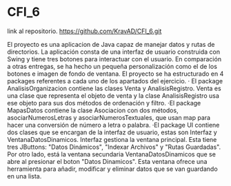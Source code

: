 # CFI_6
link al repositorio. https://github.com/KravAD/CFI_6.git

El proyecto es una aplicacion de Java capaz de manejar datos y rutas de directorios. La aplicación consta de una interfaz de usuario construida con Swing y tiene tres botones para interactuar con el usuario. En comparación a otras entregas, se ha hecho un pequeña personalización como el de los botones e imagen de fondo de ventana. 
El proyecto se ha estructurado en 4 packages referentes a cada uno de los apartados del ejercicio. 
· El package AnalisisOrganizacion contiene las clases Venta y AnalisisRegistro. Venta es una clase que representa el objeto de venta y la clase AnalisisRegistro usa ese objeto para sus dos métodos de ordenación y filtro.
·El package MapasDatos contiene la clase Asociacion con dos métodos, asociarNumerosLetras y asociarNumerosTextuales, que usan map para hacer una conversión de número a letra o palabra.
·El package UI contiene dos clases que se encargan de la interfaz de usuario, estas son Interfaz y VentanaDatosDinamicos. Interfaz gestiona la ventana principal. Esta tiene tres JButtons: "Datos Dinámicos", "Indexar Archivos" y "Rutas Guardadas". Por otro lado, está la ventana secundaria VentanaDatosDinamicos que se abre al presionar el boton "Datos Dinamicos". Esta ventana ofrece una herramienta para añadir, modificar y eliminar datos que se van guardando en una lista.
